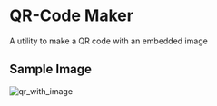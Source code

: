 # QR-Code Maker
A utility to make a QR code with an embedded image

## Sample Image

![qr_with_image](https://github.com/user-attachments/assets/82118a4d-5bfd-4608-b6ad-634cf58cfe86)

